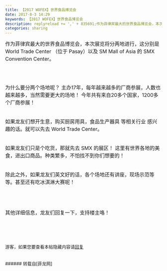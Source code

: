 ```yaml
---
title: 【2017 WOFEX】世界食品博览会
date: 2017-8-3 14:29
keywords: 【2017 WOFEX】世界食品博览会
description: replyreload += ',' + 835691;作为菲律宾最大的世界食品博览会，本次展览将分两地进行，这分别是 World Trade Center （位于 Pasay）以及 SM Mall of Asia 的 SMX Convention Center。为什么要分两个场地呢？ 主办17年，每年越来越多的厂商参展，人数也越来越多，当然需要更大的场地！ 今年共有来自20多个国家，1200多个厂商参展！如果龙友们想开生意，购买厨房用具，食品生产器具 等相关行业 感兴趣的话。就可以先去 World Trade Center。如果龙友们只是个吃货，那就先去 SMX 的展区！ 这里有世界各地的美食，进出口商品。种类繁多，不怕找不到你们想要的！除此之外，如果龙友们英文好的话，各个场地还有讲座，现场示范等等。甚至还有吃冰淇淋大赛呢！其他详细信息，龙友们回复一下，支持楼主咯！ 游客，如果您要查看本帖隐藏内容请回复
categories: sharing
---
```

<td class="t_f" id="postmessage_835691">

<script type="77047986f1fd64f67bb0efbf-text/javascript">replyreload += ',' + 835691;</script><font size="3">作为菲律宾最大的世界食品博览会，本次展览将分两地进行，这分别是 World Trade Center （位于 Pasay）以及 SM Mall of Asia 的 SMX Convention Center。</font><br/>
<font size="3"><br/>
</font><br/>
<img alt="" border="0" class="zoom" data-cf-modified-77047986f1fd64f67bb0efbf-="" file="https://www.booking-expo.com/event-logo/public/event-logo/2017/02-14-17-40-wofex.jpg" id="aimg_fFHlh" lazyloadthumb="1" onclick="" onmouseover="" src="https://www.booking-expo.com/event-logo/public/event-logo/2017/02-14-17-40-wofex.jpg"/><br/>
<br/>
<font size="3">为什么要分两个场地呢？ 主办17年，每年越来越多的厂商参展，人数也越来越多，当然需要更大的场地！ 今年共有来自20多个国家，1200多个厂商参展！</font><br/>
<font size="3"><br/>
</font><br/>
<font size="3">如果龙友们想开生意，购买厨房用具，食品生产器具 等相关行业 感兴趣的话。就可以先去 World Trade Center。</font><br/>
<font size="3"><br/>
</font><br/>
<font size="3">如果龙友们只是个吃货，那就先去 SMX 的展区！ 这里有世界各地的美食，进出口商品。种类繁多，不怕找不到你们想要的！</font><br/>
<font size="3"><br/>
</font><br/>
<font size="3">除此之外，如果龙友们英文好的话，各个场地还有讲座，现场示范等等。甚至还有吃冰淇淋大赛呢！</font><br/>
<font size="3"><br/>
</font><br/>
<img alt="" border="0" class="zoom" data-cf-modified-77047986f1fd64f67bb0efbf-="" file="https://scontent.fmnl9-1.fna.fbcdn.net/v/t1.0-9/20476301_10155565419328703_9172852271659518587_n.jpg?oh=3dcceb409a4242eceaa0241f774df8a8&amp;oe=59EC7429" id="aimg_vPUmp" lazyloadthumb="1" onclick="" onmouseover="" src="https://scontent.fmnl9-1.fna.fbcdn.net/v/t1.0-9/20476301_10155565419328703_9172852271659518587_n.jpg?oh=3dcceb409a4242eceaa0241f774df8a8&amp;oe=59EC7429"/><br/>
<font size="3"><br/>
</font><br/>
<font size="3">其他详细信息，龙友们回复一下，支持楼主咯！ </font><br/>
<font size="3"><br/>
</font><br/>
<font size="3"><br/>
</font><br/>
<div class="locked">游客，如果您要查看本帖隐藏内容请<a data-cf-modified-77047986f1fd64f67bb0efbf-="" href="forum.php?mod=post&amp;action=reply&amp;fid=47&amp;tid=243400" onclick="if (!window.__cfRLUnblockHandlers) return false; showWindow('reply', this.href)">回复</a></div><br/>
<br/>
</td>
###### 转载自[菲龙网]